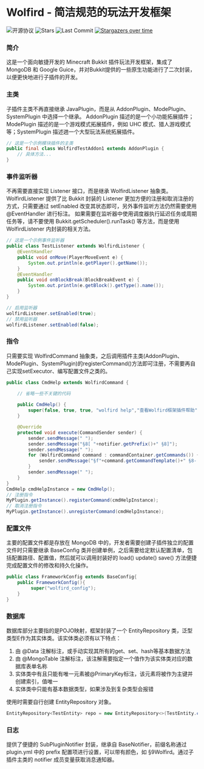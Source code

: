 # Wolfird - 简洁规范的玩法开发框架
![开源协议](https://img.shields.io/github/license/WolfLink-DevTeam/WolfirdFramework?style=for-the-badge)
![Stars](https://img.shields.io/github/stars/WolfLink-DevTeam/WolfirdFramework?style=for-the-badge)
![Last Commit](https://img.shields.io/github/last-commit/WolfLink-DevTeam/WolfirdFramework?style=for-the-badge)
[![Stargazers over time](https://starchart.cc/WolfLink-DevTeam/WolfirdFramework.svg)](https://starchart.cc/WolfLink-DevTeam/WolfirdFramework)
### 简介
这是一个面向敏捷开发的 Minecraft Bukkit 插件玩法开发框架，集成了 MongoDB 和 Google Guice，并对Bukkit提供的一些原生功能进行了二次封装，以便更快地进行子插件的开发。
### 主类
子插件主类不再直接继承 JavaPlugin，而是从 AddonPlugin、ModePlugin、SystemPlugin 中选择一个继承。
AddonPlugin 描述的是一个小功能拓展插件；ModePlugin 描述的是一个游戏模式拓展插件，例如 UHC 模式、猎人游戏模式等；SystemPlugin 描述逇一个大型玩法系统拓展插件。
```java
// 这是一个示例模块插件的主类
public final class WolfirdTestAddon1 extends AddonPlugin {
	// 具体方法...
}
```
### 事件监听器
不再需要直接实现 Listener 接口，而是继承 WolfirdListener 抽象类。
WolfirdListener 提供了比 Bukkit 封装的 Listener 更加方便的注册和取消注册的方式，只需要通过 setEnabled 改变其状态即可，另外事件监听方法仍然需要使用 @EventHandler 进行标注。
如果需要在监听器中使用调度器执行延迟任务或周期任务等，请不要使用 Bukkit.getScheduler().runTask() 等方法，而是使用 WolfirdListener 内封装的相关方法。
```java
// 这是一个示例事件监听器
public class TestListener extends WolfirdListener {
    @EventHandler
    public void onMove(PlayerMoveEvent e) {
        System.out.println(e.getPlayer().getName());
    }
    @EventHandler
    public void onBlockBreak(BlockBreakEvent e) {
        System.out.println(e.getBlock().getType().name());
    }
}

// 启用监听器
wolfirdListener.setEnabled(true);
// 禁用监听器
wolfirdListener.setEnabled(false);
```
### 指令
只需要实现 WolfirdCommand 抽象类，之后调用插件主类(AddonPlugin、ModePlugin、SystemPlugin)的registerCommand()方法即可注册，不需要再自己实现setExecutor、编写配置文件之类的。
```java
public class CmdHelp extends WolfirdCommand {

	// 省略一些不关键的代码
    
    public CmdHelp() {
        super(false, true, true, "wolfird help","查看Wolfird框架插件帮助");
    }

    @Override
    protected void execute(CommandSender sender) {
        sender.sendMessage(" ");
        sender.sendMessage("§8[ "+notifier.getPrefix()+" §8]");
        sender.sendMessage(" ");
        for (WolfirdCommand command : commandContainer.getCommands()) {
            sender.sendMessage("§f"+command.getCommandTemplate()+" §8- §7"+command.getHelpMessage());
        }
        sender.sendMessage(" ");
    }
}
CmdHelp cmdHelpInstance = new CmdHelp();
// 注册指令
MyPlugin.getInstance().registerCommand(cmdHelpInstance);
// 取消注册指令
MyPlugin.getInstance().unregisterCommand(cmdHelpInstance);
```
### 配置文件
主要的配置文件都是存放在 MongoDB 中的，开发者需要创建子插件独立的配置文件时只需要继承 BaseConfig 类并创建单例，之后需要给定默认配置清单，包括配置路径、配置值，然后就可以调用封装好的 load() update() save() 方法便捷完成配置文件的修改和持久化操作。
```java
public class FrameworkConfig extends BaseConfig{
    public FrameworkConfig(){
         super("wolfird_config");
    }
}
```
### 数据库
数据库部分主要指的是POJO映射，框架封装了一个 EntityRepository<E> 类，泛型类型E作为其实体类。该实体类必须有以下特点：

1. 由 @Data 注解标注，或手动实现其所有的get、set、hash等基本数据方法
2. 由 @MongoTable 注解标注，该注解需要指定一个值作为该实体类对应的数据库表单名称
3. 实体类中有且只能有唯一元素被@PrimaryKey标注，该元素将被作为主键并创建索引，值唯一
4. 实体类中只能有基本数据类型，如果涉及到复杂类型会报错

使用时需要自行创建 EntityRepository<E> 对象。
```java
EntityRepository<TestEntity> repo = new EntityRepository<>(TestEntity.class);
```
### 日志
提供了便捷的 SubPluginNotifier 封装，继承自 BaseNotifier，前缀名称通过 plugin.yml 中的 prefix 配置项进行设置，可以带有颜色，如 §9Wolfird。通过子插件主类的 notifier 成员变量获取消息通知器。